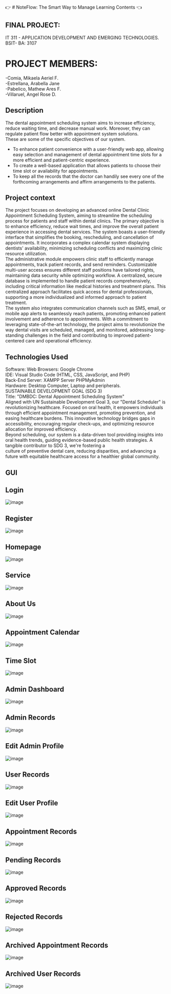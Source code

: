 👉  # NoteFlow: The Smart Way to Manage Learning Contents   👈


## FINAL PROJECT: 
IT 311 - APPLICATION DEVELOPMENT AND EMERGING TECHNOLOGIES.<br>
BSIT- BA: 3107<br>
# PROJECT MEMBERS:
  -Comia, Mikaela Aeriel F.<br>
  -Estrellana, Arabella Jane<br>
  -Pabelico, Mathew Ares F.<br>
  -Villaruel, Angel Rose D.<br>
## Description
The dental appointment scheduling system aims to increase efficiency, reduce waiting time, and decrease manual work. Moreover, they can regulate patient flow better with appointment system solutions.<br>
These are some of the specific objectives of our system.<br>
- To enhance patient convenience with a user-friendly web app, allowing easy selection and management of dental appointment time slots for a more efficient and patient-centric experience.<br>
- To create a well-based application that allows patients to choose their time slot or availability for appointments.<br>
- To keep all the records that the doctor can handily see every one of the forthcoming arrangements and affirm arrangements to the patients.<br>


## Project context
The project focuses on developing an advanced online Dental Clinic Appointment Scheduling System, aiming to streamline the scheduling process for patients and staff within dental clinics. The primary objective is to enhance efficiency, reduce wait times, and improve the overall patient experience in accessing dental services. The system boasts a user-friendly interface that simplifies the booking, rescheduling, and cancellation of appointments. It incorporates a complex calendar system displaying dentists' availability, minimizing scheduling conflicts and maximizing clinic resource utilization.<br>
The administrative module empowers clinic staff to efficiently manage appointments, track patient records, and send reminders. Customizable multi-user access ensures different staff positions have tailored rights, maintaining data security while optimizing workflow. A centralized, secure database is implemented to handle patient records comprehensively, including critical information like medical histories and treatment plans. This centralized approach facilitates quick access for dental professionals, supporting a more individualized and informed approach to patient treatment.<br>
The system also integrates communication channels such as SMS, email, or mobile app alerts to seamlessly reach patients, promoting enhanced patient involvement and adherence to appointments. With a commitment to leveraging state-of-the-art technology, the project aims to revolutionize the way dental visits are scheduled, managed, and monitored, addressing long-standing challenges in the field and contributing to improved patient-centered care and operational efficiency.<br>


## Technologies Used
Software: Web Browsers: Google Chrome<br>
IDE: Visual Studio Code (HTML, CSS, JavaScript, and PHP)<br>
Back-End Server: XAMPP Server PHPMyAdmin<br>
Hardware: Desktop Computer, Laptop and peripherals.<br>
SUSTAINABLE DEVELOPMENT GOAL (SDG 3)<br>
Title: "DMBDC: Dental Appointment Scheduling System"<br>
Aligned with UN Sustainable Development Goal 3, our "Dental Scheduler" is revolutionizing healthcare. Focused on oral health, it empowers individuals through efficient appointment management, 
 promoting prevention, and easing healthcare burdens. This innovative technology bridges gaps in accessibility, encouraging regular check-ups, and optimizing resource allocation for improved efficiency.<br>
Beyond scheduling, our system is a data-driven tool providing insights into oral health trends, guiding evidence-based public health strategies. A tangible contributor to SDG 3, we're fostering a <br>culture of preventive dental care, reducing disparities, and advancing a future with equitable healthcare access for a healthier global community.<br>

## GUI

## Login
![image](https://github.com/Olowap/DentalSystem/assets/148442968/c98ee0a0-0629-485f-ae3e-5b029efdd2ae)
## Register
![image](https://github.com/Olowap/DentalSystem/assets/148442968/34019c54-6f05-4cdf-97e1-97544ed343fd)
## Homepage
![image](https://github.com/Olowap/DentalSystem/assets/148442968/3eb9b10e-3898-43cd-befa-b281a05a4d6b)
## Service
![image](https://github.com/Olowap/DentalSystem/assets/148442968/19e48218-d1ca-4777-bd4e-d80a98302445)
## About Us
![image](https://github.com/Olowap/DentalSystem/assets/148442968/caa45539-9583-4ec9-aee5-3a58b41be39c)
## Appointment Calendar
![image](https://github.com/Olowap/DentalSystem/assets/148442968/9d288e09-2e01-4cf7-8ced-b65b4a1c7898)
## Time Slot
![image](https://github.com/Olowap/DentalSystem/assets/148442968/995dad1d-2a04-49a2-b3f5-48af6af6fc30)
## Admin Dashboard
![image](https://github.com/Olowap/DentalSystem/assets/148442968/3017da5d-3244-4546-ad95-e2ca4a200428)
## Admin Records
![image](https://github.com/Olowap/DentalSystem/assets/148442968/0bfe6b30-8314-4f62-8b90-e8f8dc5bc14a)
## Edit Admin Profile
![image](https://github.com/Olowap/DentalSystem/assets/148442968/f7e73a37-c88a-4a03-862b-29da23bb4fed)
## User Records
![image](https://github.com/Olowap/DentalSystem/assets/148442968/84cf7b8c-4a65-4b0a-820e-15a5cf555b72)
## Edit User Profile
![image](https://github.com/Olowap/DentalSystem/assets/148442968/1d2a8a8d-e846-446f-8d6e-bf05ced285b7)
## Appointment Records
![image](https://github.com/Olowap/DentalSystem/assets/148442968/3ec497af-4e75-44ea-b7a0-55b4a83e54c1)
## Pending Records
![image](https://github.com/Olowap/DentalSystem/assets/148442968/0a85e631-5230-4f7b-b740-e26aacc54db4)
## Approved Records
![image](https://github.com/Olowap/DentalSystem/assets/148442968/f6d8788f-ea47-4cff-a147-62b4aa21efcd)
## Rejected Records
![image](https://github.com/Olowap/DentalSystem/assets/148442968/d96ee878-093e-46f8-954d-b691b9162450)
## Archived Appointment Records
![image](https://github.com/Olowap/DentalSystem/assets/148442968/789a6559-8e04-440e-b7a0-9a5685f22c2d)
## Archived User Records
![image](https://github.com/Olowap/DentalSystem/assets/148442968/d44922d2-88a3-4d88-8056-e04c2669561a)






















